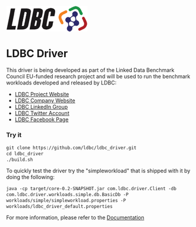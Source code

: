 ![LDBC Logo](ldbc_logo.png) 

# LDBC Driver

This driver is being developed as part of the Linked Data Benchmark Council EU-funded research project and will be used to run the benchmark workloads developed and released by LDBC:
* [LDBC Project Website](http://www.ldbc.eu)
* [LDBC Company Website](http://ldbcouncil.org)
* [LDBC LinkedIn Group](http://www.linkedin.com/groups/LDBC-4955240)
* [LDBC Twitter Account](https://twitter.com/LDBCproject)
* [LDBC Facebook Page](https://www.facebook.com/ldbcproject)

### Try it

    git clone https://github.com/ldbc/ldbc_driver.git
    cd ldbc_driver
    ./build.sh

To quickly test the driver try the "simpleworkload" that is shipped with it by doing the following:

	java -cp target/core-0.2-SNAPSHOT.jar com.ldbc.driver.Client -db com.ldbc.driver.workloads.simple.db.BasicDb -P workloads/simple/simpleworkload.properties -P workloads/ldbc_driver_default.properties

For more information, please refer to the [Documentation](https://github.com/ldbc/ldbc_driver/wiki)
